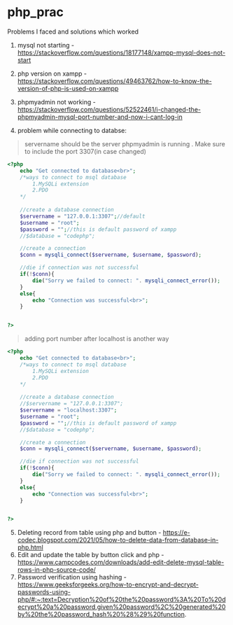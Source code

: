 # php_prac



Problems I faced and solutions which worked

1. mysql not starting - https://stackoverflow.com/questions/18177148/xampp-mysql-does-not-start <br>
2. php version on xampp - https://stackoverflow.com/questions/49463762/how-to-know-the-version-of-php-is-used-on-xampp <br>
3. phpmyadmin not working - https://stackoverflow.com/questions/52522461/i-changed-the-phpmyadmin-mysql-port-number-and-now-i-cant-log-in <br>

4. problem while connecting to databse:
> servername should be the server phpmyadmin is running . Make sure to include the port 3307(in case changed)
```php
<?php
    echo "Get connected to database<br>";
    /*ways to connect to msql database
        1.MySQLi extension
        2.PDO
    */
    
    //create a database connection
    $servername = "127.0.0.1:3307";//default
    $username = "root";
    $password = "";//this is default password of xampp
    //$database = "codephp";

    //create a connection
    $conn = mysqli_connect($servername, $username, $password);

    //die if connection was not successful
    if(!$conn){
        die("Sorry we failed to connect: ". mysqli_connect_error());
    }
    else{
        echo "Connection was successful<br>";
    }


?>
```

>adding port number after localhost is another way
```php
<?php
    echo "Get connected to database<br>";
    /*ways to connect to msql database
        1.MySQLi extension
        2.PDO
    */
    
    //create a database connection
    //$servername = "127.0.0.1:3307";
    $servername = "localhost:3307";
    $username = "root";
    $password = "";//this is default password of xampp
    //$database = "codephp";

    //create a connection
    $conn = mysqli_connect($servername, $username, $password);

    //die if connection was not successful
    if(!$conn){
        die("Sorry we failed to connect: ". mysqli_connect_error());
    }
    else{
        echo "Connection was successful<br>";
    }


?>
```
5. Deleting record from table using php and button - https://e-codec.blogspot.com/2021/05/how-to-delete-data-from-database-in-php.html </br>
6. Edit and update the table by button click and php - https://www.campcodes.com/downloads/add-edit-delete-mysql-table-rows-in-php-source-code/ </br>
7. Password verification using hashing - https://www.geeksforgeeks.org/how-to-encrypt-and-decrypt-passwords-using-php/#:~:text=Decryption%20of%20the%20password%3A%20To%20decrypt%20a%20password,given%20password%2C%20generated%20by%20the%20password_hash%20%28%29%20function.
